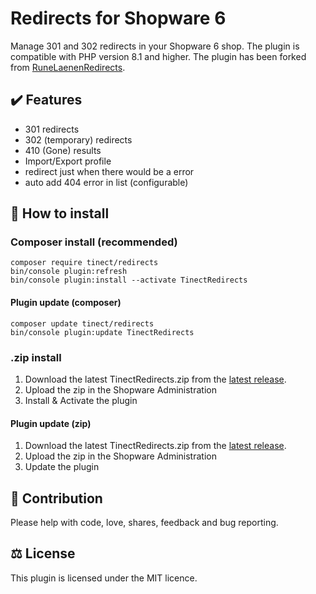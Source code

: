 # Redirects for Shopware 6

Manage 301 and 302 redirects in your Shopware 6 shop.
The plugin is compatible with PHP version 8.1 and higher.
The plugin has been forked from [RuneLaenenRedirects](https://github.com/runelaenen/sw6-redirects).

## ✔️ Features
- 301 redirects
- 302 (temporary) redirects
- 410 (Gone) results
- Import/Export profile
- redirect just when there would be a error
- auto add 404 error in list (configurable)

## 🚀 How to install
### Composer install (recommended)
```
composer require tinect/redirects
bin/console plugin:refresh
bin/console plugin:install --activate TinectRedirects
```
#### Plugin update (composer)
```
composer update tinect/redirects
bin/console plugin:update TinectRedirects
```

### .zip install
1. Download the latest TinectRedirects.zip from the [latest release](https://github.com/tinect/TinectRedirects/releases/latest).
2. Upload the zip in the Shopware Administration
3. Install & Activate the plugin

#### Plugin update (zip)
1. Download the latest TinectRedirects.zip from the [latest release](https://github.com/tinect/TinectRedirects/releases/latest).
2. Upload the zip in the Shopware Administration
3. Update the plugin


## 👷‍ Contribution
Please help with code, love, shares, feedback and bug reporting.

## ⚖️ License
This plugin is licensed under the MIT licence.

